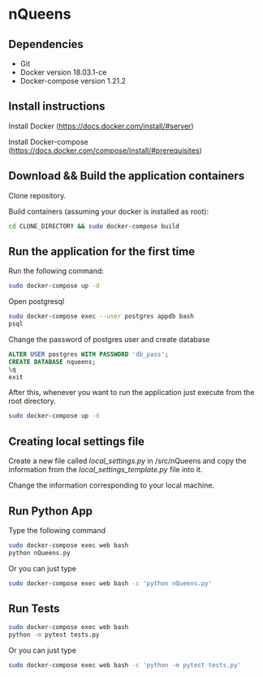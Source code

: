 
# nQueens

## Dependencies
+ Git
+ Docker version 18.03.1-ce
+ Docker-compose version 1.21.2

## Install instructions

Install Docker (https://docs.docker.com/install/#server)

Install Docker-compose (https://docs.docker.com/compose/install/#prerequisites)

## Download && Build the application containers

Clone repository.

Build containers (assuming your docker is installed as root):

```bash
cd CLONE_DIRECTORY && sudo docker-compose build

```

## Run the application for the first time

Run the following command:

```bash
sudo docker-compose up -d

```


Open postgresql
```bash
sudo docker-compose exec --user postgres appdb bash
psql

```

Change the password of postgres user and create database
```SQL
ALTER USER postgres WITH PASSWORD 'db_pass';
CREATE DATABASE nqueens;
\q
exit

```

After this, whenever you want to run the application just execute from the root directory.
```bash
sudo docker-compose up -d

```


## Creating local settings file
Create a new file called *local_settings.py* in /src/nQueens and copy the information from the *local_settings_template.py* file into it.

Change the information corresponding to your local machine.

## Run Python App
Type the following command

```bash
sudo docker-compose exec web bash
python nQueens.py

```

Or you can just type

```bash
sudo docker-compose exec web bash -c 'python nQueens.py'

```

## Run Tests
```bash
sudo docker-compose exec web bash
python -m pytest tests.py

```
Or you can just type

```bash
sudo docker-compose exec web bash -c 'python -m pytest tests.py'

```

